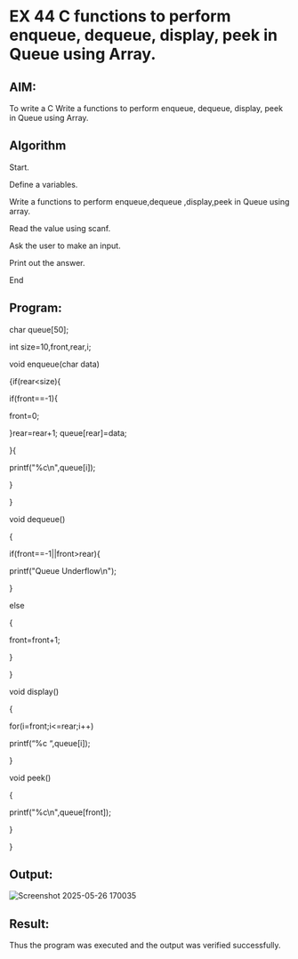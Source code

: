 # EX 44 C functions to perform enqueue, dequeue, display, peek in Queue using Array.

## AIM:

To write a C Write a functions to perform enqueue, dequeue, display, peek in Queue using Array.

## Algorithm

Start.

Define a variables.

Write a functions to perform enqueue,dequeue ,display,peek in Queue using array.

Read the value using scanf.

Ask the user to make an input.

Print out the answer.

End

## Program:

char queue[50];

int size=10,front,rear,i; 

void enqueue(char data)

{if(rear<size){

if(front==-1){

front=0;

}rear=rear+1; queue[rear]=data;

}{

printf("%c\n",queue[i]);

}

}

void dequeue()

{

if(front==-1||front>rear){

printf("Queue Underflow\n");

}

else

{

front=front+1;

}

}

void display()

{

for(i=front;i<=rear;i++)

printf(“%c “,queue[i]);

}

void peek()

{

printf("%c\n",queue[front]);

}

}


## Output:

![Screenshot 2025-05-26 170035](https://github.com/user-attachments/assets/798373ee-17d6-4267-99e4-ae18f883182f)


## Result:

Thus the program was executed and the output was verified successfully.
